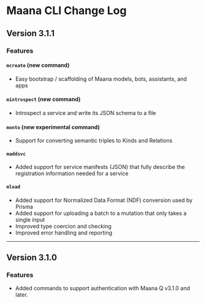 # Maana CLI Change Log

## Version 3.1.1

### Features

#### `mcreate` (new command)

- Easy bootstrap / scaffolding of Maana models, bots, assistants, and apps

#### `mintrospect` (new command)

- Introspect a service and write its JSON schema to a file

#### `monto` (new experimental command)

- Support for converting semantic triples to Kinds and Relations

#### `maddsvc`

- Added support for service manifests (JSON) that fully describe the registration information needed for a service

#### `mload`

- Added support for Normalized Data Format (NDF) conversion used by Prisma
- Added support for uploading a batch to a mutation that only takes a single input
- Improved type coercion and checking
- Improved error handling and reporting

---

## Version 3.1.0

### Features

- Added commands to support authentication with Maana Q v3.1.0 and later.
